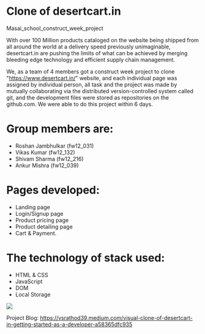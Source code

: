  # Clone of desertcart.in
 Masai_school_construct_week_project

 With over 100 Million products cataloged on the website being shipped from all around the world at a delivery speed previously unimaginable, desertcart.in are pushing the limits of what can be achieved by merging bleeding edge technology and efficient supply chain management.

 We, as a team of 4 members got a construct week project to clone "https://www.desertcart.in/" website, and each individual page was assigned by individual person, all task and the project was made by mutually collaborating via the distributed version-controlled system called git, and the development files were stored as repositories on the github.com. We were able to do this project within 6 days.

# Group members are:
 - Roshan Jambhulkar (fw12_031)
 - Vikas Kumar (fw12_132)
 - Shivam Sharma (fw12_216)
 - Ankur Mishra (fw12_039)

# Pages developed:
- Landing page
- Login/Signup page
- Product pricing page
- Product detailing page
- Cart & Payment.

# The technology of stack used:
- HTML & CSS
- JavaScript
- DOM
- Local Storage

<img src='https://cdn.hashnode.com/res/hashnode/image/upload/v1633255370122/Vpk1xymDv.png?auto=compress,format&format=webp'>

Project Blog: https://vsrathod39.medium.com/visual-clone-of-desertcart-in-getting-started-as-a-developer-a58365dfc935

